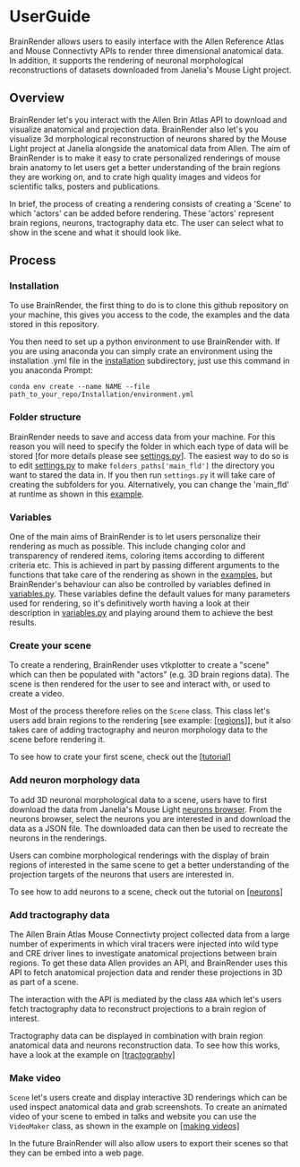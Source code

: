 # UserGuide

BrainRender allows users to easily interface with the Allen Reference Atlas
and Mouse Connectivty APIs to render three dimensional anatomical data. 
In addition, it supports the rendering of neuronal morphological reconstructions
of datasets downloaded from Janelia's Mouse Light project. 


## Overview
BrainRender let's you interact with the Allen Brin Atlas API to download and visualize anatomical 
and projection data. BrainRender also let's you visualize 3d morphological reconstruction of
neurons shared by the Mouse Light project at Janelia alongside the anatomical data from Allen. 
The aim of BrainRender is to make it easy to crate personalized renderings of mouse brain anatomy to let
users get a better understanding of the brain regions they are working on, and to crate high quality
images and videos for scientific talks, posters and publications. 

In brief, the process of creating a rendering consists of creating a 'Scene' to which 'actors' can be added
before rendering. These 'actors' represent brain regions, neurons, tractography data etc. The user can select
what to show in the scene and what it should look like. 


## Process
### Installation
To use BrainRender, the first thing to do is to clone this github repository on your machine, this gives you access
to the code, the examples and the data stored in this repository.

You then need to set up a python environment to use BrainRender with. If you are using anaconda you can 
simply crate an environment using the installation .yml file in the [installation](Installation) subdirectory,
just use this command in you anaconda Prompt:

```conda env create --name NAME --file path_to_your_repo/Installation/environment.yml```

### Folder structure
BrainRender needs to save and access data from your machine. For this reason you will need to specify the folder
in which each type of data will be stored [for more details please see [settings.py](BrainRender\settings.py)]. The easiest way to do so is to edit [settings.py](BrainRender\settings.py)
to make `folders_paths['main_fld']` the directory you want to stared the data in. If you then run `settings.py` it will take care of creating the subfolders for you. 
Alternatively, you can change the 'main_fld' at runtime as shown in this [example](Examples\Tutorial.ipynb).


### Variables
One of the main aims of BrainRender is to let users personalize their rendering as much as possible. This include
changing color and transparency of rendered items, coloring items according to different criteria etc. 
This is achieved in part by passing different arguments to the functions that take care of the rendering 
as shown in the [examples](Examples), but BrainRender's behaviour can also be controlled by variables defined in
[variables.py](BrainRender\variables.py). These variables define the default values for many parameters used for rendering, so it's definitively worth having a look at their description in [variables.py](BrainRender\variables.py)
and playing around them to achieve the best results. 


### Create your scene
To create a rendering, BrainRender uses vtkplotter to create a "scene" which can
then be populated with "actors" (e.g. 3D brain regions data). The
scene is then rendered for the user to see and interact with, or used to create a video. 

Most of the process therefore relies on the `Scene` class. This class
let's users add brain regions to the rendering [see example: [[regions]](Examples/Regions.ipynb)], but it also takes care of adding tractography and neuron morphology data to the scene before rendering it. 

To see how to crate your first scene, check out the [[tutorial]](Examples/tutorial.ipynb)

### Add neuron morphology data
To add 3D neuronal morphological data to a scene, users have to first download the data
from Janelia's Mouse Light [neurons browser](http://ml-neuronbrowser.janelia.org). 
From the neurons browser, select the neurons you are interested in and download the data
as a JSON file. The downloaded data can then be used to recreate the neurons in the renderings. 

Users can combine morphological renderings with the display of brain regions of interested
in the same scene to get a better understanding of the projection targets of the neurons 
that users are interested in. 

To see how to add neurons to a scene, check out the tutorial on [[neurons]](Examples/Neurons.ipynb)

### Add tractography data 
The Allen Brain Atlas Mouse Connectivty project collected data from a large number 
of experiments in which viral tracers were injected into wild type and CRE driver lines
to investigate anatomical projections between brain regions. 
To get these data Allen provides an API, and BrainRender uses this API to fetch
anatomical projection data and render these projections in 3D as part of a scene. 

The interaction with the API is mediated by the class `ABA` which let's users 
fetch tractography data to reconstruct projections to a brain region of interest. 

Tractography data can be displayed in combination with brain region anatomical data 
and neurons reconstruction data. To see how this works, have a look at the 
example on [[tractography]](Examples/Tractography.ipynb)

### Make video
`Scene` let's users create and display interactive 3D renderings which can be used 
inspect anatomical data and grab screenshots. To create an animated video of your 
scene to embed in talks and website you can use the `VideoMaker` class, as shown in 
the example on [[making videos]](Examples/Video.ipynb)

In the future BrainRender will also allow users to export their scenes so that they can 
be embed into a web page. 